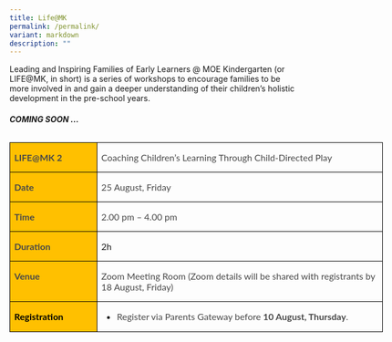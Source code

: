 ```yaml
---
title: Life@MK
permalink: /permalink/
variant: markdown
description: ""
---
```

Leading and Inspiring Families of Early Learners @ MOE Kindergarten (or LIFE@MK, in short) is a series of workshops to encourage families to be more involved in and gain a deeper understanding of their children’s holistic development in the pre-school years.

###### **COMING SOON ...**

<table class="MsoNormalTable" border="0" cellspacing="0" cellpadding="0" width="803" style="width:602.0pt;border-collapse:collapse;mso-yfti-tbllook:1184;
 mso-padding-alt:0in 0in 0in 0in"><tbody><tr style="mso-yfti-irow:0;mso-yfti-firstrow:yes"><td width="137" valign="top" style="width:103.1pt;border:solid windowtext 1.0pt;
  background:#FFC000;padding:0in 5.4pt 0in 5.4pt"><p class="MsoNormal" style="mso-margin-top-alt:auto;mso-margin-bottom-alt:auto"><b><span style="font-family:&quot;Lato&quot;,sans-serif;color:#484848;mso-ligatures:none">LIFE@MK 2</span></b><b><span style="font-family:&quot;Lato&quot;,sans-serif;mso-ligatures:none"></span></b></p></td><td width="486" valign="top" style="width:364.4pt;border:solid windowtext 1.0pt;
  border-left:none;padding:0in 5.4pt 0in 5.4pt"><p class="MsoNormal" style="mso-margin-top-alt:auto;mso-margin-bottom-alt:auto"><span style="font-family:&quot;Lato&quot;,sans-serif;color:#484848;mso-ligatures:none">Coaching Children’s Learning Through Child-Directed Play</span><span style="font-family:
  &quot;Lato&quot;,sans-serif;mso-ligatures:none"></span></p></td></tr><tr style="mso-yfti-irow:1"><td width="137" valign="top" style="width:103.1pt;border:solid windowtext 1.0pt;
  border-top:none;background:#FFC000;padding:0in 5.4pt 0in 5.4pt"><p class="MsoNormal" style="mso-margin-top-alt:auto;mso-margin-bottom-alt:auto"><b><span style="font-family:&quot;Lato&quot;,sans-serif;color:#484848;mso-ligatures:none">Date</span></b><b><span style="font-family:&quot;Lato&quot;,sans-serif;mso-ligatures:none"></span></b></p></td><td width="486" valign="top" style="width:364.4pt;border-top:none;border-left:
  none;border-bottom:solid windowtext 1.0pt;border-right:solid windowtext 1.0pt;
  padding:0in 5.4pt 0in 5.4pt"><p class="MsoNormal" style="mso-margin-top-alt:auto;mso-margin-bottom-alt:auto"><span style="font-family:&quot;Lato&quot;,sans-serif;color:#484848;mso-ligatures:none">25 August, Friday</span><span style="font-family:&quot;Lato&quot;,sans-serif;mso-ligatures:
  none"></span></p></td></tr><tr style="mso-yfti-irow:2"><td width="137" valign="top" style="width:103.1pt;border:solid windowtext 1.0pt;
  border-top:none;background:#FFC000;padding:0in 5.4pt 0in 5.4pt"><p class="MsoNormal" style="mso-margin-top-alt:auto;mso-margin-bottom-alt:auto"><b><span style="font-family:&quot;Lato&quot;,sans-serif;color:#484848;mso-ligatures:none">Time</span></b></p></td><td width="486" valign="top" style="width:364.4pt;border-top:none;border-left:
  none;border-bottom:solid windowtext 1.0pt;border-right:solid windowtext 1.0pt;
  padding:0in 5.4pt 0in 5.4pt"><p class="MsoNormal" style="mso-margin-top-alt:auto;mso-margin-bottom-alt:auto"><span style="font-family:&quot;Lato&quot;,sans-serif;color:#484848;mso-ligatures:none">2.00 pm – 4.00 pm</span></p></td></tr><tr style="mso-yfti-irow:3"><td width="137" valign="top" style="width:103.1pt;border:solid windowtext 1.0pt;
  border-top:none;background:#FFC000;padding:0in 5.4pt 0in 5.4pt"><p class="MsoNormal" style="mso-margin-top-alt:auto;mso-margin-bottom-alt:auto"><b><span style="font-family:&quot;Lato&quot;,sans-serif;color:#484848;mso-ligatures:none">Duration</span></b><b><span style="font-family:&quot;Lato&quot;,sans-serif;mso-ligatures:none"></span></b></p></td><td width="486" valign="top" style="width:364.4pt;border-top:none;border-left:
  none;border-bottom:solid windowtext 1.0pt;border-right:solid windowtext 1.0pt;
  padding:0in 5.4pt 0in 5.4pt"><p class="MsoNormal" style="mso-margin-top-alt:auto;mso-margin-bottom-alt:auto"><span style="font-family:&quot;Lato&quot;,sans-serif;mso-ligatures:none">2h</span></p></td></tr><tr style="mso-yfti-irow:4"><td width="137" valign="top" style="width:103.1pt;border:solid windowtext 1.0pt;
  border-top:none;background:#FFC000;padding:0in 5.4pt 0in 5.4pt"><p class="MsoNormal" style="mso-margin-top-alt:auto;mso-margin-bottom-alt:auto"><b><span style="font-family:&quot;Lato&quot;,sans-serif;color:#484848;mso-ligatures:none">Venue</span></b></p></td><td width="486" valign="top" style="width:364.4pt;border-top:none;border-left:
  none;border-bottom:solid windowtext 1.0pt;border-right:solid windowtext 1.0pt;
  padding:0in 5.4pt 0in 5.4pt"><p class="MsoNormal" style="mso-margin-top-alt:auto;mso-margin-bottom-alt:auto"><span style="font-family:&quot;Lato&quot;,sans-serif;color:#484848;mso-ligatures:none">Zoom Meeting Room (Zoom details will be shared with registrants by 18 August, Friday)</span></p></td></tr><tr style="mso-yfti-irow:5;mso-yfti-lastrow:yes"><td width="137" valign="top" style="width:103.1pt;border:solid windowtext 1.0pt;
  border-top:none;background:#FFC000;padding:0in 5.4pt 0in 5.4pt"><p class="MsoNormal" style="mso-margin-top-alt:auto;mso-margin-bottom-alt:auto"><b><span style="font-family:&quot;Lato&quot;,sans-serif;color:black;mso-ligatures:none">Registration</span></b><b><span style="font-family:&quot;Lato&quot;,sans-serif;mso-ligatures:none"></span></b></p></td><td width="486" valign="top" style="width:364.4pt;border-top:none;border-left:
  none;border-bottom:solid windowtext 1.0pt;border-right:solid windowtext 1.0pt;
  padding:0in 5.4pt 0in 5.4pt"><ul type="disc"><li class="MsoListParagraph" style="mso-margin-top-alt:auto;mso-margin-bottom-alt:
       auto;margin-left:0in;mso-list:l0 level1 lfo1"><span style="font-family:
       &quot;Lato&quot;,sans-serif;mso-fareast-font-family:&quot;Times New Roman&quot;;color:#484848;
       mso-ligatures:none">Register via Parents Gateway before <b>10 August, Thursday</b>.</span><span style="font-family:&quot;Lato&quot;,sans-serif;
       mso-fareast-font-family:&quot;Times New Roman&quot;;mso-ligatures:none"></span></li></ul></td></tr></tbody></table>